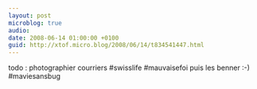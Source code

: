 ```yaml
---
layout: post
microblog: true
audio: 
date: 2008-06-14 01:00:00 +0100
guid: http://xtof.micro.blog/2008/06/14/t834541447.html
---
```

todo : photographier courriers #swisslife #mauvaisefoi puis les benner :-) #maviesansbug
